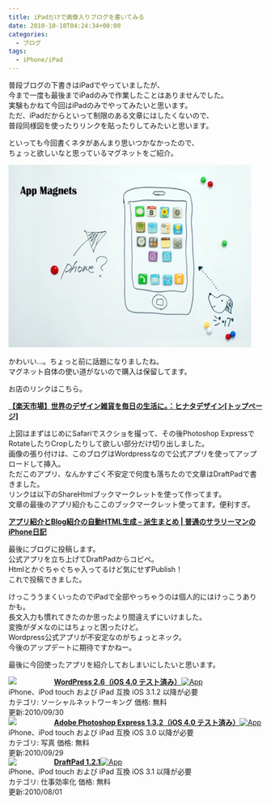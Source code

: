 ```yaml
---
title: iPadだけで画像入りブログを書いてみる
date: 2010-10-10T04:24:34+00:00
categories:
  - ブログ
tags:
  - iPhone/iPad
---
```

普段ブログの下書きはiPadでやっていましたが、  
今まで一度も最後までiPadのみで作業したことはありませんでした。  
実験もかねて今回はiPadのみでやってみたいと思います。  
ただ、iPadだからといって制限のある文章にはしたくないので、  
普段同様図を使ったりリンクを貼ったりしてみたいと思います。

といっても今回書くネタがあんまり思いつかなかったので、  
ちょっと欲しいなと思っているマグネットをご紹介。

![マグネット](./20101010-095314.jpg)

かわいい&#8230;。ちょっと前に話題になりましたね。  
マグネット自体の使い道がないので購入は保留してます。

お店のリンクはこちら。

<div class="ShareInfo">
  <strong><a rel="nofollow" target="_blank" href="http://www.rakuten.co.jp/hinata-d/">【楽天市場】世界のデザイン雑貨を毎日の生活に。：ヒナタデザイン[トップページ]</a><a rel="nofollow" target="_blank" href="http://b.hatena.ne.jp/entry/http://www.rakuten.co.jp/hinata-d/"><img border="0" src="http://b.hatena.ne.jp/entry/image/http://www.rakuten.co.jp/hinata-d/" alt="" /></a></strong></p> 
  
  <div style="color:#808080;font-size:80%;">
  </div>
  
  <p>
    <strong></strong>
  </p>
</div>

上図はまずはじめにSafariでスクショを撮って、その後Photoshop ExpressでRotateしたりCropしたりして欲しい部分だけ切り出しました。  
画像の張り付けは、このブログはWordpressなので公式アプリを使ってアップロードして挿入。  
ただこのアプリ、なんかすごく不安定で何度も落ちたので文章はDraftPadで書きました。  
リンクは以下のShareHtmlブックマークレットを使って作ってます。  
文章の最後のアプリ紹介もここのブックマークレット使ってます。便利すぎ。

<div class="ShareInfo">
  <strong><a rel="nofollow" target="_blank" href="http://iphone-diary.com/?p=7810">アプリ紹介とBlog紹介の自動HTML生成 – 派生まとめ | 普通のサラリーマンのiPhone日記</a><a rel="nofollow" target="_blank" href="http://b.hatena.ne.jp/entry/http://iphone-diary.com/?p=7810"><img border="0" src="http://b.hatena.ne.jp/entry/image/http://iphone-diary.com/?p=7810" alt="" /></a></strong></p> 
  
  <div style="color:#808080;font-size:80%;">
  </div>
  
  <p>
    <strong></strong>
  </p>
</div>

最後にブログに投稿します。  
公式アプリを立ち上げてDraftPadからコピペ。  
Htmlとかぐちゃぐちゃ入ってるけど気にせずPublish！  
これで投稿できました。

けっこううまくいったのでiPadで全部やっちゃうのは個人的にはけっこうありかも。  
長文入力も慣れてきたのか思ったより間違えずにいけました。  
変換がダメなのにはちょっと困ったけど。  
Wordpress公式アプリが不安定なのがちょっとネック。  
今後のアップデートに期待ですかねー。

最後に今回使ったアプリを紹介しておしまいにしたいと思います。

<div class="AppInfo">
  <img width="90" class="alignleft" align="left" src="http://a1.phobos.apple.com/us/r1000/047/Purple/01/85/76/mzi.ldmmehbl.175x175-75.jpg" /><a rel="nofollow" target="_blank" href="http://itunes.apple.com/jp/app/wordpress/id335703880?mt=8&#038;at=11l9Ag"><strong>WordPress 2.6（iOS 4.0 テスト済み）</strong></a><a rel="nofollow" target="_blank" href="http://itunes.apple.com/jp/app/wordpress/id335703880?mt=8&#038;at=11l9Ag"><img src="http://ax.phobos.apple.com.edgesuite.net/images/web/linkmaker/badge_appstore-sm.gif" alt="App" /></a><br />iPhone、iPod touch および iPad 互換 iOS 3.1.2 以降が必要<br />カテゴリ: ソーシャルネットワーキング 価格: 無料<br />更新:2010/09/30<br style="clear:both;" />
</div>

<div class="AppInfo">
  <img width="90" class="alignleft" align="left" src="http://a1.phobos.apple.com/us/r1000/048/Purple/15/ca/72/mzi.mnnzawqc.175x175-75.jpg" /><a rel="nofollow" target="_blank" href="http://itunes.apple.com/jp/app/adobe-photoshop-express/id331975235?mt=8&#038;at=11l9Ag"><strong>Adobe Photoshop Express 1.3.2（iOS 4.0 テスト済み）</strong></a><a rel="nofollow" target="_blank" href="http://itunes.apple.com/jp/app/adobe-photoshop-express/id331975235?mt=8&#038;at=11l9Ag"><img src="http://ax.phobos.apple.com.edgesuite.net/images/web/linkmaker/badge_appstore-sm.gif" alt="App" /></a><br />iPhone、iPod touch および iPad 互換 iOS 3.0 以降が必要<br />カテゴリ: 写真 価格: 無料<br />更新:2010/09/29<br style="clear:both;" />
</div>

<div class="AppInfo">
  <img width="90" class="alignleft" align="left" src="http://a1.phobos.apple.com/us/r1000/045/Purple/db/06/a3/mzi.xahlbfcb.175x175-75.jpg" /><a rel="nofollow" target="_blank" href="http://itunes.apple.com/jp/app/draftpad/id358067114?mt=8&#038;at=11l9Ag"><strong>DraftPad 1.2.1</strong></a><a rel="nofollow" target="_blank" href="http://itunes.apple.com/jp/app/draftpad/id358067114?mt=8&#038;at=11l9Ag"><img src="http://ax.phobos.apple.com.edgesuite.net/images/web/linkmaker/badge_appstore-sm.gif" alt="App" /></a><br />iPhone、iPod touch および iPad 互換 iOS 3.1 以降が必要<br />カテゴリ: 仕事効率化 価格: 無料<br />更新:2010/08/01<br style="clear:both;" />
</div>
